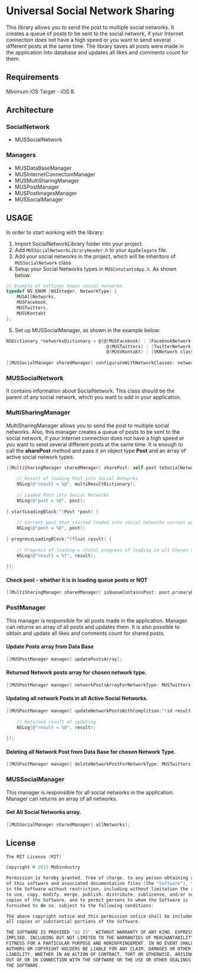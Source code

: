 # Universal Social Network Sharing

This library allows you to send the post to multiple social networks. It creates a queue of posts to be sent to the social network, if your Internet connection does not have a high speed or you want to send several different posts at the same time. The library saves all posts were made in the application into database and updates all likes and comments count for them.

## Requirements
Minimum iOS Target - iOS 8.

## Architecture

### SocialNetwork
- MUSSocialNetwork 

### Managers
- MUSDataBaseManager
- MUSInternetConnectionManager
- MUSMultiSharingManager
- MUSPostManager
- MUSPostImagesManager
- MUSSocialManager

## USAGE

In order to start working with the library:

1. Import SocialNetworkLibrary folder into your project.
2. Add `MUSSocialNetworkLibraryHeader.h` to your `AppDelegate` file.
3. Add your social networks in the project, which will be inheritors of `MUSSocialNetwork` class
4. Setup your Social Networks types in `MUSConstantsApp.h`. As shown below: 

 ```objective-c
 // Example of settings types social networks.
 typedef NS_ENUM (NSInteger, NetworkType) {
     MUSAllNetworks,
     MUSFacebook,
     MUSTwitters,
     MUSVKontakt
 };
 ```
5. Set up MUSSocialManager, as shown in the example below:

 ```objective-c
 NSDictionary *networksDictionary = @{@(MUSFacebook) : [FacebookNetwork class],
 									   @(MUSTwitters) : [TwitterNetwork class],
 									   @(MUSVKontakt) : [VKNetwork class]};
     
 [[MUSSocialManager sharedManager] configurateWithNetworkClasses: networksDictionary];
 ```

### MUSSocialNetwork
It contains information about SocialNetwork. This class should be the parent of any social network, which you want to add in your application.

### MultiSharingManager
MultiSharingManager allows you to send the post to multiple social networks. Also, this manager creates a queue of posts to be sent to the social network, if your Internet connection does not have a high speed or you want to send several different posts at the same time. It is enough to call the **sharePost** method and pass it an object type **Post** and an array of active social network types.

```objective-c
[[MultiSharingManager sharedManager] sharePost: self.post toSocialNetworks: _arrayChosenNetworksForPost withMultiSharingResultBlock:^(NSDictionary *multiResultDictionary, Post *post)  {
    
    // Result of loading Post into Social Networks
    NSLog(@"result = %@", multiResultDictionary);
    
    // Loaded Post into Social Networks
    NSLog(@"post = %@", post);
    
} startLoadingBlock:^(Post *post) {
    
    // Current post that started loaded into social networks current post that started loaded into social networks
    NSLog(@"post = %@", post);
    
} progressLoadingBlock:^(float result) {
    
    // Progress of loading = (total progress of loading in all Chosen Social Networks / number of Chosen Social Networks). MAX value = 1.0
    NSLog(@"result = %f", result);
    
}];
```

#### Check post - whether it is in loading queue posts or NOT

```objective-c
[[MultiSharingManager sharedManager] isQueueContainsPost: post.primaryKey];
```

### PostManager
This manager is responsible for all posts made in the application. Manager can returns an array of all posts and updates them. It is also possible to obtain and update all likes and comments count for shared posts.

#### Update Posts array from Data Base

```objective-c
[[MUSPostManager manager] updatePostsArray];
```

#### Returned Network posts array for chosen network type.

```objective-c
[[MUSPostManager manager] networkPostsArrayForNetworkType: MUSTwitters];
```

#### Updating all network Posts in all Active Social Networks.

```objective-c
[[MUSPostManager manager] updateNetworkPostsWithComplition:^(id result, NSError *error) {
    
    // Returned result of updating
    NSLog(@"result = %@", result);
    
}];
```

#### Deleting all Network Post from Data Base for chosen Network Type.

```objective-c
[[MUSPostManager manager] deleteNetworkPostForNetworkType: MUSTwitters];
```

### MUSSocialManager
This manager is responsible for all social networks in the application. Manager can returns an array of all networks.


#### Get All Social Networks array.

```objective-c
[[MUSSocialManager sharedManager] allNetworks];
```
## License

```objective-c
The MIT License (MIT)

Copyright © 2015 Mobindustry

Permission is hereby granted, free of charge, to any person obtaining a copy
of this software and associated documentation files (the "Software"), to deal
in the Software without restriction, including without limitation the rights
to use, copy, modify, merge, publish, distribute, sublicense, and/or sell
copies of the Software, and to permit persons to whom the Software is
furnished to do so, subject to the following conditions:

The above copyright notice and this permission notice shall be included in
all copies or substantial portions of the Software.

THE SOFTWARE IS PROVIDED "AS IS", WITHOUT WARRANTY OF ANY KIND, EXPRESS OR
IMPLIED, INCLUDING BUT NOT LIMITED TO THE WARRANTIES OF MERCHANTABILITY,
FITNESS FOR A PARTICULAR PURPOSE AND NONINFRINGEMENT. IN NO EVENT SHALL THE
AUTHORS OR COPYRIGHT HOLDERS BE LIABLE FOR ANY CLAIM, DAMAGES OR OTHER
LIABILITY, WHETHER IN AN ACTION OF CONTRACT, TORT OR OTHERWISE, ARISING FROM,
OUT OF OR IN CONNECTION WITH THE SOFTWARE OR THE USE OR OTHER DEALINGS IN
THE SOFTWARE.
```
